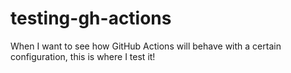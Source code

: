 # testing-gh-actions

When I want to see how GitHub Actions will behave with a certain configuration, this is where I test it!

<!-- more blah -->
<!-- test -->
<!-- make another change -->
